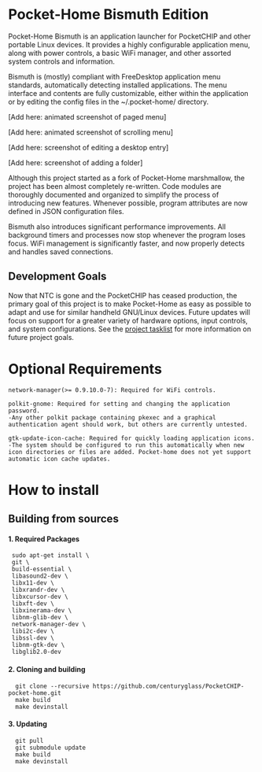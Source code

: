 # Pocket-Home Bismuth Edition

  Pocket-Home Bismuth is an application launcher for PocketCHIP and other portable Linux devices.  It provides a highly configurable application menu, along with power controls, a basic WiFi manager, and other assorted system controls and information.

  Bismuth is (mostly) compliant with FreeDesktop application menu standards, automatically detecting installed applications.  The menu interface and contents are fully customizable, either within the application or by editing the config files in the ~/.pocket-home/ directory.
 
[Add here: animated screenshot of paged menu]
 
[Add here: animated screenshot of scrolling menu]

[Add here: screenshot of editing a desktop entry]

[Add here: screenshot of adding a folder]

  Although this project started as a fork of Pocket-Home marshmallow, the project has been almost completely re-written.  Code modules are thoroughly documented and organized to simplify the process of introducing new features.  Whenever possible, program attributes are now defined in JSON configuration files.  

  Bismuth also introduces significant performance improvements.  All background timers and processes now stop whenever the program loses focus.  WiFi management is significantly faster, and now properly detects and handles saved connections.

## Development Goals

  Now that NTC is gone and the PocketCHIP has ceased production, the primary goal of this project is to make Pocket-Home as easy as possible to adapt and use for similar handheld GNU/Linux devices.  Future updates will focus on support for a greater variety of hardware options, input controls, and system configurations.  See the [project tasklist](./docs/TODO.txt) for more information on future project goals.

# Optional Requirements
    network-manager(>= 0.9.10.0-7): Required for WiFi controls.

    polkit-gnome: Required for setting and changing the application password.
	-Any other polkit package containing pkexec and a graphical authentication agent should work, but others are currently untested.

    gtk-update-icon-cache: Required for quickly loading application icons.
	-The system should be configured to run this automatically when new icon directories or files are added. Pocket-home does not yet support automatic icon cache updates.

# How to install

## Building from sources

#### 1. Required Packages

     sudo apt-get install \
     git \
     build-essential \
     libasound2-dev \
     libx11-dev \
     libxrandr-dev \
     libxcursor-dev \
     libxft-dev \
     libxinerama-dev \
     libnm-glib-dev \
     network-manager-dev \
     libi2c-dev \
     libssl-dev \
     libnm-gtk-dev \
     libglib2.0-dev

####  2. Cloning and building
      
      git clone --recursive https://github.com/centuryglass/PocketCHIP-pocket-home.git
      make build
      make devinstall

#### 3. Updating

      git pull
      git submodule update
      make build
      make devinstall


